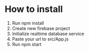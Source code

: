 # How to install
1. Run npm install
2. Create new firebase project
3. Initialize realtime database service
4. Paste your url to src/App.js
5. Run npm start
